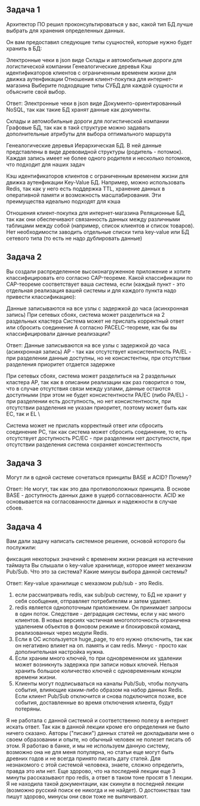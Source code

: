 Задача 1
-------------------
Архитектор ПО решил проконсультироваться у вас, какой тип БД лучше выбрать для хранения определенных данных.

Он вам предоставил следующие типы сущностей, которые нужно будет хранить в БД:

Электронные чеки в json виде
Склады и автомобильные дороги для логистической компании
Генеалогические деревья
Кэш идентификаторов клиентов с ограниченным временем жизни для движка аутенфикации
Отношения клиент-покупка для интернет-магазина
Выберите подходящие типы СУБД для каждой сущности и объясните свой выбор.

Ответ: 
Электронные чеки в json виде
Документо-ориентированный NoSQL, так как такие БД хранят данные как документы.

Склады и автомобильные дороги для логистической компании
Графовые БД, так как в такй структуре можно задавать дополнительные атрибуты для выбора оптимального маршрута

Генеалогические деревья
Иерархическая БД. В ней данные представлены в виде древовидной структуры (родитель - потомок). Каждая запись имеет не более одного родителя и несколько потомков, что подходит для наших задач

Кэш идентификаторов клиентов с ограниченным временем жизни для движка аутенфикации
Key-Value БД. Например, можно использовать Redis, так как у него есть поддержка TTL, хранение данных в оперативной памяти и возможность масштабирования. Эти преимущества идеально подходят для кэша

Отношения клиент-покупка для интернет-магазина
Реляционные БД, так как они обеспечивают связанность данных между различными таблицами между собой (например, список клиентов и список товаров). Нет необходимости заводить отдельные списки типа key-value или БД сетевого типа (то есть не надо дублировать данные)

Задача 2
--------------
Вы создали распределенное высоконагруженное приложение и хотите классифицировать его согласно CAP-теореме. Какой классификации по CAP-теореме соответствует ваша система, если (каждый пункт - это отдельная реализация вашей системы и для каждого пункта надо привести классификацию):

Данные записываются на все узлы с задержкой до часа (асинхронная запись)
При сетевых сбоях, система может разделиться на 2 раздельных кластера
Система может не прислать корректный ответ или сбросить соединение
А согласно PACELC-теореме, как бы вы классифицировали данные реализации?

Ответ:
Данные записываются на все узлы с задержкой до часа (асинхронная запись)
AP - так как отсутствует консистентность
PA/EL - при разделении данные доступны, но не консистентны, при отсутствии разделения приоритет отдается задержке

При сетевых сбоях, система может разделиться на 2 раздельных кластера
AP, так как в описании реализации как раз говорится о том, что в случае отсутствия связи между узлами, данные остаются доступными (при этом не будет консистентности
PA/EC (либо PA/EL) - при разделении есть доступность, но нет консистентности, при отсутствии разделения не указан приоритет, поэтому может быть как EC, так и EL \

Система может не прислать корректный ответ или сбросить соединение
PC, так как система может сбросить соединение, то есть отсутствует доступность
PC/EC - при разделении нет доступности, при отсутствии разделения система сохраняет консистентность

Задача 3
-------------------
Могут ли в одной системе сочетаться принципы BASE и ACID? Почему?

Ответ:
Не могут, так как это два противоположных принципа. В основе BASE - доступность данных даже в ущерб согласованности. ACID же основывается на согласованности данных и надежности в случае сбоев.

Задача 4
---------------
Вам дали задачу написать системное решение, основой которого бы послужили:

фиксация некоторых значений с временем жизни
реакция на истечение таймаута
Вы слышали о key-value хранилище, которое имеет механизм Pub/Sub. Что это за система? Какие минусы выбора данной системы?

Ответ:
Key-value хранилище с мехазмом pub/sub - это Redis. 

1. если рассматривать redis, как sub/pub систему, то БД не хранит у себя сообщения, отправляет потребителям и затем удаляет.
2. redis является однопоточным приложением. Он принимает запросы в один поток. Следствие - деградация системы, если у нас много клиентов. В новых версиях частичная многопоточность ограничена удалением объектов в фоновом режиме и блокировкой команд, реализованных через модули Redis.
3. Если в ОС используется huge_page, то его нужно отключить, так как он негативно влияет на оп. память и сам redis. Минус - просто как дополнительная настройка нужна.
4. Если храним много ключей, то при одновременном их удалении может возникнуть задержка при записи новых ключей. Нельзя хранить большое количество ключей с одновременным концом времени жизни.
5. Клиенты могут подписываться на каналы Pub/Sub, чтобы получать события, влияющие каким-либо образом на набор данных Redis. Если клиент Pub/Sub отключится и снова подключится позже, все события, доставленные во время отключения клиента, будут потеряны.

Я не работала с данной системой и соответственно полезу в интернет искать ответ. Так как в данной лекции кроме его определения не было ничего сказано. Авторы ("писаки") данных статей не докладывали мне о своем образовании и опыте, но обычный человек не полезет писать об этом. Я работаю в банке, и мы не используем данную систему, возможно она не для меня популярна, но статьи еще могут быть древних годов и не всегда принято писать дату статей. Для незнакомого с этой системой человека, знаете, сложно определить, правда это или нет. Еще здорово, что на последней лекции еще 3 минуты рассказывают про redis, а ответ в таком тоне просят в 1 лекции. Я не находила такой документации, как скинули в последней лекции (возможно русский поиск ее никогда и не найдет). О достоинствах там пишут здорово, минусы они свои тоже не выпячивают. 
